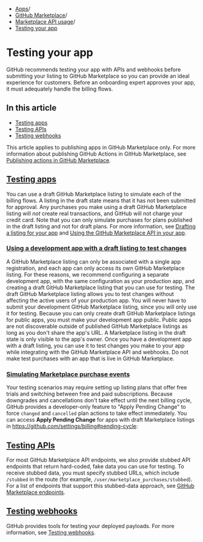   * [Apps](https://docs.github.com/en/apps "Apps")/
  * [GitHub Marketplace](https://docs.github.com/en/apps/github-marketplace "GitHub Marketplace")/
  * [Marketplace API usage](https://docs.github.com/en/apps/github-marketplace/using-the-github-marketplace-api-in-your-app "Marketplace API usage")/
  * [Testing your app](https://docs.github.com/en/apps/github-marketplace/using-the-github-marketplace-api-in-your-app/testing-your-app "Testing your app")


# Testing your app
GitHub recommends testing your app with APIs and webhooks before submitting your listing to GitHub Marketplace so you can provide an ideal experience for customers. Before an onboarding expert approves your app, it must adequately handle the billing flows.
## In this article
  * [Testing apps](https://docs.github.com/en/apps/github-marketplace/using-the-github-marketplace-api-in-your-app/testing-your-app#testing-apps)
  * [Testing APIs](https://docs.github.com/en/apps/github-marketplace/using-the-github-marketplace-api-in-your-app/testing-your-app#testing-apis)
  * [Testing webhooks](https://docs.github.com/en/apps/github-marketplace/using-the-github-marketplace-api-in-your-app/testing-your-app#testing-webhooks)


This article applies to publishing apps in GitHub Marketplace only. For more information about publishing GitHub Actions in GitHub Marketplace, see [Publishing actions in GitHub Marketplace](https://docs.github.com/en/actions/creating-actions/publishing-actions-in-github-marketplace).
## [Testing apps](https://docs.github.com/en/apps/github-marketplace/using-the-github-marketplace-api-in-your-app/testing-your-app#testing-apps)
You can use a draft GitHub Marketplace listing to simulate each of the billing flows. A listing in the draft state means that it has not been submitted for approval. Any purchases you make using a draft GitHub Marketplace listing will _not_ create real transactions, and GitHub will not charge your credit card. Note that you can only simulate purchases for plans published in the draft listing and not for draft plans. For more information, see [Drafting a listing for your app](https://docs.github.com/en/apps/github-marketplace/listing-an-app-on-github-marketplace/drafting-a-listing-for-your-app) and [Using the GitHub Marketplace API in your app](https://docs.github.com/en/apps/github-marketplace/using-the-github-marketplace-api-in-your-app).
### [Using a development app with a draft listing to test changes](https://docs.github.com/en/apps/github-marketplace/using-the-github-marketplace-api-in-your-app/testing-your-app#using-a-development-app-with-a-draft-listing-to-test-changes)
A GitHub Marketplace listing can only be associated with a single app registration, and each app can only access its own GitHub Marketplace listing. For these reasons, we recommend configuring a separate development app, with the same configuration as your production app, and creating a draft GitHub Marketplace listing that you can use for testing. The draft GitHub Marketplace listing allows you to test changes without affecting the active users of your production app. You will never have to submit your development GitHub Marketplace listing, since you will only use it for testing.
Because you can only create draft GitHub Marketplace listings for public apps, you must make your development app public. Public apps are not discoverable outside of published GitHub Marketplace listings as long as you don't share the app's URL. A Marketplace listing in the draft state is only visible to the app's owner.
Once you have a development app with a draft listing, you can use it to test changes you make to your app while integrating with the GitHub Marketplace API and webhooks.
Do not make test purchases with an app that is live in GitHub Marketplace.
### [Simulating Marketplace purchase events](https://docs.github.com/en/apps/github-marketplace/using-the-github-marketplace-api-in-your-app/testing-your-app#simulating-marketplace-purchase-events)
Your testing scenarios may require setting up listing plans that offer free trials and switching between free and paid subscriptions. Because downgrades and cancellations don't take effect until the next billing cycle, GitHub provides a developer-only feature to "Apply Pending Change" to force `changed` and `cancelled` plan actions to take effect immediately. You can access **Apply Pending Change** for apps with draft Marketplace listings in <https://github.com/settings/billing#pending-cycle>:
## [Testing APIs](https://docs.github.com/en/apps/github-marketplace/using-the-github-marketplace-api-in-your-app/testing-your-app#testing-apis)
For most GitHub Marketplace API endpoints, we also provide stubbed API endpoints that return hard-coded, fake data you can use for testing. To receive stubbed data, you must specify stubbed URLs, which include `/stubbed` in the route (for example, `/user/marketplace_purchases/stubbed`). For a list of endpoints that support this stubbed-data approach, see [GitHub Marketplace endpoints](https://docs.github.com/en/rest/apps#github-marketplace).
## [Testing webhooks](https://docs.github.com/en/apps/github-marketplace/using-the-github-marketplace-api-in-your-app/testing-your-app#testing-webhooks)
GitHub provides tools for testing your deployed payloads. For more information, see [Testing webhooks](https://docs.github.com/en/webhooks/testing-and-troubleshooting-webhooks/testing-webhooks).
